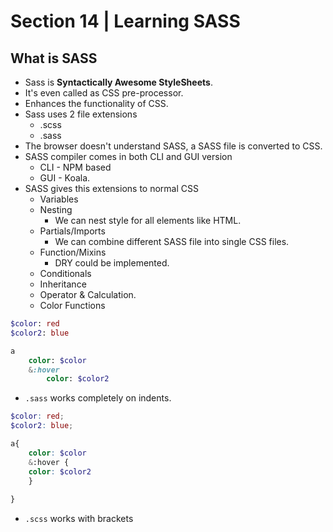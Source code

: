 # Section 14 | Learning SASS #

## What is SASS ##
* Sass is **Syntactically Awesome StyleSheets**.
* It's even called as CSS pre-processor.
* Enhances the functionality of CSS.
* Sass uses 2 file extensions
    - .scss
    - .sass
* The browser doesn't understand SASS, a SASS file is converted to CSS.
* SASS compiler comes in both CLI and GUI version
    - CLI - NPM based
    - GUI - Koala.
* SASS gives this extensions to normal CSS
    - Variables
    - Nesting
        + We can nest style for all elements like HTML.
    - Partials/Imports
        + We can combine different SASS file into single CSS files.
    - Function/Mixins
        + DRY could be implemented.
    - Conditionals
    - Inheritance
    - Operator & Calculation.
    - Color Functions

```sass
$color: red
$color2: blue

a
    color: $color
    &:hover
        color: $color2
```

* `.sass` works completely on indents.

```scss
$color: red;
$color2: blue;

a{
    color: $color
    &:hover {
    color: $color2
    }
        
}
```

* `.scss` works with brackets